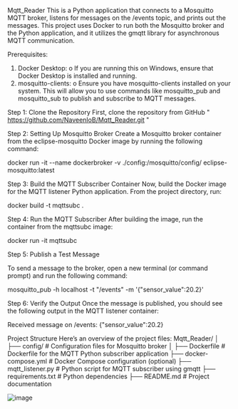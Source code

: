 Mqtt_Reader
This is a Python application that connects to a Mosquitto MQTT broker, listens for messages on the /events topic, and prints out the messages. This project uses Docker to run both the Mosquitto broker and the Python application, and it utilizes the gmqtt library for asynchronous MQTT communication.

Prerequisites:
1.	Docker Desktop:
    o	If you are running this on Windows, ensure that Docker Desktop is installed and running.
2.	mosquitto-clients:
    o	Ensure you have mosquitto-clients installed on your system. This will allow you to use commands like mosquitto_pub and mosquitto_sub to publish and subscribe to MQTT messages.
  	
Step 1: Clone the Repository
First, clone the repository from GitHub " https://github.com/NaveenIoB/Mqtt_Reader.git "

Step 2: Setting Up Mosquitto Broker
Create a Mosquitto broker container from the eclipse-mosquitto Docker image by running the following command:

docker run -it --name dockerbroker -v ./config:/mosquitto/config/ eclipse-mosquitto:latest

Step 3: Build the MQTT Subscriber Container
Now, build the Docker image for the MQTT listener Python application. From the project directory, run:

docker build -t mqttsubc .

Step 4: Run the MQTT Subscriber
After building the image, run the container from the mqttsubc image:

docker run -it mqttsubc

Step 5: Publish a Test Message

To send a message to the broker, open a new terminal (or command prompt) and run the following command:

mosquitto_pub -h localhost -t "/events" -m '{"sensor_value":20.2}'

Step 6: Verify the Output
Once the message is published, you should see the following output in the MQTT listener container:

Received message on /events: {"sensor_value":20.2}


Project Structure
Here’s an overview of the project files:
Mqtt_Reader/
│
├── config/                # Configuration files for Mosquitto broker
│
├── Dockerfile             # Dockerfile for the MQTT Python subscriber application
├── docker-compose.yml     # Docker Compose configuration (optional)
├── mqtt_listener.py       # Python script for MQTT subscriber using gmqtt
├── requirements.txt       # Python dependencies
├── README.md              # Project documentation



![image](https://github.com/user-attachments/assets/2ff41e2b-1756-4d9e-a5d9-049482c4d678)

